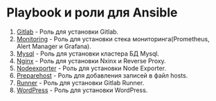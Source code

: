 # Playbook и роли для Ansible
1. [Gitlab](roles/gitlab/) - Роль для установки Gitlab.
2. [Monitoring](roles/monitoring/) - Роль для установки стека мониторинга(Prometheus, Alert Manager и Grafana).
3. [Mysql](roles/mysql/) - Роль для установки кластера БД Mysql.
4. [Nginx](roles/nginx/) - Роль для установки Nxinx и Reverse Proxy.
5. [Nodeexporter](roles/nodeexporter/) - Роль для установки Node Exporter.
6. [Preparehost](roles/preparehost/) - Роль для добавления записей в файл hosts.
7. [Runner](roles/runner/) - Роль для установки Gitlab Runner.
8. [WordPress](roles/wordpress/) - Роль для установки WordPress.